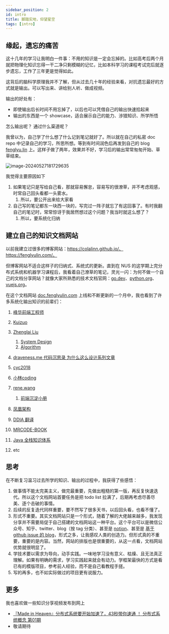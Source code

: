 ```yaml
---
sidebar_position: 2
id: intro
title: 脚踏实地，仰望星空
tags: [intro]
---
```


## 缘起，遗忘的痛苦

这十几年的学习让我明白一件事：不用的知识是一定会忘掉的。比如高考后两个月就把物理化知识忘得一干二净只剩模糊的记忆，比如本科学习的课程考试完后就逐步遗忘，工作了三年更是觉得如此。

这背后的脑科学原理我并不了解，但从过去几十年的经验来看，对抗遗忘最好的方式就是输出。可以写出来、讲给别人听、做成视频。

输出的好处有：

- 即使输出后长时间不用忘掉了，以后也可以凭借自己的输出快速拾起来
- 输出的东西是一个 showcase，适合展示自己的能力、涉猎知识、所学所悟

怎么输出呢？ 通过什么渠道呢？

我曾以为，自己学了什么想了什么记到笔记就好了。所以就在自己的私密 doc repo 中记录自己的学习，所思所想。等到有时间润色后再发到自己的 blog [fenglyu.lin](https://fenglyulin.com/) 上。这样子做了两年，效果并不好，学习后的输出常常匆匆开始、草草结束。

![image-20240527181729635](./intro.assets/image-20240527181729635.png)

我觉得主要原因如下

1. 如果笔记只是写给自己看，那就容易懈怠，容易写的很潦草，并不考虑观感，时常自己回头看都一头雾水。
   1. 所以，要公开出来给大家看
2. 自己写的笔记都东一块西一块的，写完过一阵子就忘了有这回事了。有时我翻自己的笔记时，常常惊讶于我居然想过这个问题？我当时就这么想了？
   1. 所以，要系统化归纳

## 建立自己的知识文档网站

以前我建立过很多的博客网站：https://colalinn.github.io/、https://fenglyulin.com/。

但博客网站不适合这样子的归纳式、系统式的更新。直到在 NUS 的这学期上完分布式系统和机器学习课程后，我看着自己潦草的笔记，灵光一闪：为何不做一个自己的文档分享网站？就像大家所熟悉的技术文档官网：[go.dev](https://go.dev/)、[python.org](https://www.python.org/)、[vuejs.org](https://vuejs.org/)。

在这个文档网站 [doc.fenglyulin.com](https://doc.fenglyulin.com/) 上线和不断更新的一个月中，我也看到了许多系统化输出知识的前辈们：

1. [峰华前端工程师](https://zxuqian.cn/)
2. [Kuizuo](https://kuizuo.cn/en/)
3. [Zhenglai Liu](https://liuzhenglai.com/posts)
   1. [System Design](https://lzl124631x.notion.site/System-Design-3632e6e8941d42089f7e87c9e4e6bb55)
   2. [Algorithm](https://liuzhenglaichn.gitbook.io/algorithm)

4. [draveness.me 代码沉思录 为什么这么设计系列文章](https://draveness.me/whys-the-design/)
5. [cyc2018](https://cyc2018.github.io/CS-Notes/#/)
6. [小林coding](https://xiaolincoding.com/)
7. [rene.wang](https://rene.wang/en-US)
   1. [前端沉淀小册](https://febook.rene.wang/)

8. [凤凰架构](https://icyfenix.cn/distribution/consensus/)
9. [DDIA 翻译](http://ddia.vonng.com/#/ch1)
10. [MRCODE-BOOK](https://zq99299.github.io/note-book/)
11. [Java 全栈知识体系](https://pdai.tech/)
12. etc

## 思考

在不断复习温习过去所学的知识、输出的过程中，我获得了些感悟：

1. 做事情不能太完美主义，做完最重要，先做出粗糙的第一版，再反复快速迭代。所以这个文档网站首要任务是把 todo list 拉满了，后期再考虑尽善尽美、逐个击破的事情。
2. 后续的反复迭代同样重要，要不然写了很多天书，以后回头看，也看不懂了。
3. 形式不重要。其实文档网站只是一个形式，随着了解的大佬越来越多，我发现分享并不需要局促于自己搭建的文档网站这一种平台。这个平台可以是微信公众号、知乎、twitter、blog（按 tag 分类）、甚至是 [notion](https://lzl124631x.notion.site/System-Design-3632e6e8941d42089f7e87c9e4e6bb55)、甚至是 [基于 github issue 的 blog](https://dylanninin.com/blog/2023/05/08/github-issue-as-a-blog.html)，形式之多，让我感叹人类的创造力。但形式真的不重要，重要的是内容。当然，网站的排版也是很重要的，从这一点看，文档网站优势就很明显了。
4. 学技术要以需求为导向，动手实践。一味地学习没有意义、枯燥、且无法真正理解。如果有明确的需求，学习实践起来就会有动力。学框架最快的方式是看已有的模版项目，参考前人经验，而不是自己看教程手搓。
5. 写的再多，也不如实际做过的项目更有说服力。

## 更多

我也喜欢做一些知识分享视频发布到网上

- [『Made in Heaven』分布式系统要开始加速了，43秒带你速通 ！ 分布式系统概念 第01期](https://www.bilibili.com/video/BV1ap42127rE/)
- 敬请期待

